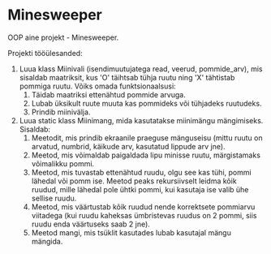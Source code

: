 # Minesweeper
OOP aine projekt - Minesweeper.

Projekti tööülesanded:
1. Luua klass Miinivali (isendimuutujatega read, veerud, pommide_arv), mis sisaldab maatriksit, kus 'O' täihtsab tühja ruutu ning 'X' tähtistab pommiga ruutu.
   Võiks omada funktsionaalsusi:
    1) Täidab maatriksi ettenähtud pommide arvuga.
    2) Lubab üksikult ruute muuta kas pommideks või tühjadeks ruutudeks.
    3) Prindib miinivälja.
2. Luua static klass Miinimang, mida kasutatakse miinimängu mängimiseks.
   Sisaldab:
   1) Meetodit, mis prindib ekraanile praeguse mänguseisu (mittu ruutu on arvatud, numbrid, käikude arv, kasutatud lippude arv jne).
   2) Meetod, mis võimaldab paigaldada lipu minisse ruutu, märgistamaks võimalikku pommi.
   3) Meetod, mis tuvastab ettenähtud ruudu, olgu see kas tühi, pommi lähedal või pomm ise. Meetod peaks rekursiivselt leidma kõik ruudud, mille lähedal pole ühtki pommi, kui kasutaja ise valib ühe sellise ruudu.
   4) Meetod, mis väärtustab kõik ruudud nende korrektsete pommiarvu viitadega (kui ruudu kaheksas ümbristevas ruudus on 2 pommi, siis ruudu enda väärtuseks saab 2 jne).
   5) Meetod mangi, mis tsüklit kasutades lubab kasutajal mängu mängida.
